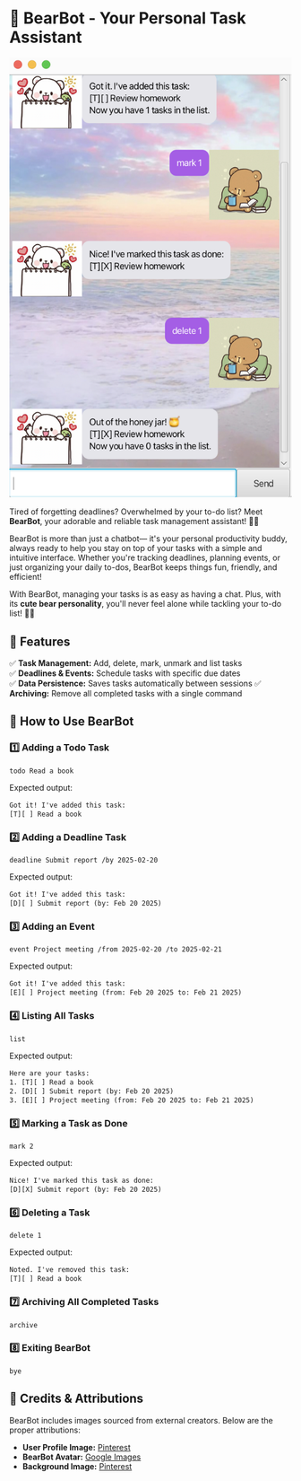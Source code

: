 # 🐻 BearBot - Your Personal Task Assistant

![BearBot GUI](docs/Ui.png)

Tired of forgetting deadlines? 
Overwhelmed by your to-do list? 
Meet **BearBot**, your adorable and reliable task management assistant! 🐻✨

BearBot is more than just a chatbot— it's your personal productivity buddy, 
always ready to help you stay on top of your tasks with a simple and intuitive interface. 
Whether you're tracking deadlines, planning events, or just organizing your daily to-dos, 
BearBot keeps things fun, friendly, and efficient!

With BearBot, managing your tasks is as easy as having a chat. 
Plus, with its **cute bear personality**, you'll never feel alone while tackling your to-do list! 🐾💙


## 🚀 Features
✅ **Task Management:** Add, delete, mark, unmark and list tasks  
✅ **Deadlines & Events:** Schedule tasks with specific due dates  
✅ **Data Persistence:** Saves tasks automatically between sessions
✅ **Archiving:** Remove all completed tasks with a single command


## 📖 How to Use BearBot
### 1️⃣ Adding a Todo Task
```
todo Read a book
```

Expected output: 
```
Got it! I've added this task:
[T][ ] Read a book
```

### 2️⃣ Adding a Deadline Task
```
deadline Submit report /by 2025-02-20
```

Expected output:
```
Got it! I've added this task:
[D][ ] Submit report (by: Feb 20 2025)
```

### 3️⃣ Adding an Event
```
event Project meeting /from 2025-02-20 /to 2025-02-21
```

Expected output:
```
Got it! I've added this task:
[E][ ] Project meeting (from: Feb 20 2025 to: Feb 21 2025)
```

### 4️⃣ Listing All Tasks
```
list
```

Expected output:
```
Here are your tasks:
1. [T][ ] Read a book
2. [D][ ] Submit report (by: Feb 20 2025)
3. [E][ ] Project meeting (from: Feb 20 2025 to: Feb 21 2025)
```

### 5️⃣ Marking a Task as Done
```
mark 2
```

Expected output:
```
Nice! I've marked this task as done:
[D][X] Submit report (by: Feb 20 2025)
```

### 6️⃣ Deleting a Task
```
delete 1
```

Expected output:
```
Noted. I've removed this task:
[T][ ] Read a book
```

### 7️⃣ Archiving All Completed Tasks
```
archive
```

### 8️⃣ Exiting BearBot
```
bye
```


## 📜 Credits & Attributions
BearBot includes images sourced from external creators. Below are the proper attributions:

- **User Profile Image:** [Pinterest](https://in.pinterest.com/pin/761178774506401910/)
- **BearBot Avatar:** [Google Images](https://images.app.goo.gl/QeC8tGJqBjA7c89s6)
- **Background Image:** [Pinterest](https://pin.it/40vXE2KeK)  